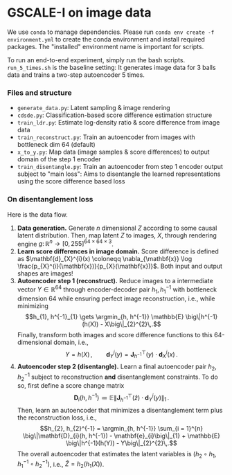 # GSCALE-I on image data

We use `conda` to manage dependencies. Please run
``conda env create -f environment.yml``
to create the conda environment and install required packages.
The "installed" environment name is important for scripts.

To run an end-to-end experiment, simply run the bash scripts.
`run_5_times.sh` is the baseline setting: It generates image data
for 3 balls data and trains a two-step autoencoder 5 times.

### Files and structure

- `generate_data.py`: Latent sampling & image rendering
- `cdsde.py`: Classification-based score difference estimation
    structure
- `train_ldr.py`: Estimate log-density ratio & score difference
    from image data
- `train_reconstruct.py`: Train an autoencoder from images with
    bottleneck dim 64 (default)
- `x_to_y.py`: Map data (image samples & score differences) to
    output domain of the step 1 encoder
- `train_disentangle.py`: Train an autoencoder from step 1 encoder
    output subject to "main loss": Aims to disentangle the learned
    representations using the score difference based loss

### On disentanglement loss

Here is the data flow.
1. **Data generation.** Generate $n$ dimensional $Z$ according to some causal latent distribution. Then, map latent $Z$ to images, $X$, through rendering engine $g \colon \mathbb{R}^{n} \to [0, 255]^{64 \times 64 \times 3}$.
3. **Learn score differences in image domain.** Score difference is defined as $\mathbf{d}_{X}^{i}(x) \coloneqq \nabla_{\mathbf{x}} \log \frac{p_{X}^{i}(\mathbf{x})}{p_{X}(\mathbf{x})}$. Both input and output shapes are images!
4. **Autoencoder step 1 (reconstruct).** Reduce images to a intermediate vector $Y \in \mathbb{R}^{64}$ through encoder-decoder pair $h_{1}, h_{1}^{-1}$ with bottleneck dimension 64 while ensuring perfect image reconstruction, i.e., while minimizing $$h_{1}, h^{-1}_{1} \gets \argmin_{h, h^{-1}} \mathbb{E} \big\|h^{-1}(h(X)) - X\big\|_{2}^{2}\,.$$ Finally, transform both images and score difference functions to this 64-dimensional domain, i.e.,
$$Y = h(X)\,,\qquad\mathbf{d}_{Y}^{i}(y) = \mathbf{J}_{h^{-1}}^{\top}(y) \cdot \mathbf{d}_{X}^{i}(x)\,.$$
6. **Autoencoder step 2 (disentangle).** Learn a final autoencoder pair $h_{2}, h_{2}^{-1}$ subject to reconstruction **and** disentanglement constraints. To do so, first define a score change matrix $$\mathbf{D}_{i}(h, h^{-1}) \coloneqq \mathbb{E} \big\|\mathbf{J}_{h^{-1}}^{\top}(\hat z) \cdot \mathbf{d}_{Y}^{i}(y)\big\|_{1}\,.$$ Then, learn an autoencoder that minimizes a disentanglement term plus the reconstruction loss, i.e., $$h_{2}, h_{2}^{-1} = \argmin_{h, h^{-1}} \sum_{i = 1}^{n} \big\|\mathbf{D}_{i}(h, h^{-1}) - \mathbf{e}_{i}\big\|_{1} + \mathbb{E} \big\|h^{-1}(h(Y)) - Y\big\|_{2}^{2}\,.$$ The overall autoencoder that estimates the latent variables is $(h_{2} \circ h_{1}, h_{1}^{-1} \circ h_{2}^{-1})$, i.e., $\hat{Z} = h_{2}(h_{1}(X))$.
